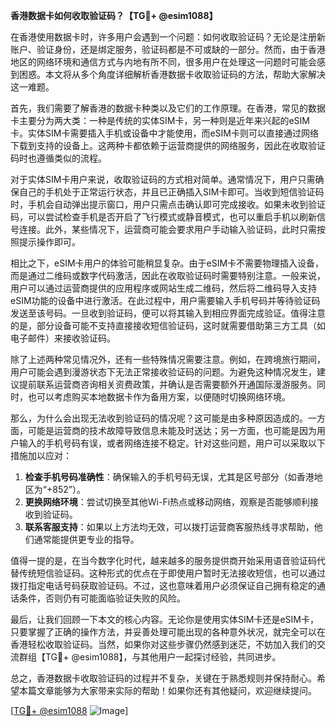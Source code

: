 **香港数据卡如何收取验证码？【TG💪+ @esim1088】**

在香港使用数据卡时，许多用户会遇到一个问题：如何收取验证码？无论是注册新账户、验证身份，还是绑定服务，验证码都是不可或缺的一部分。然而，由于香港地区的网络环境和通信方式与内地有所不同，很多用户在处理这一问题时可能会感到困惑。本文将从多个角度详细解析香港数据卡收取验证码的方法，帮助大家解决这一难题。

首先，我们需要了解香港的数据卡种类以及它们的工作原理。在香港，常见的数据卡主要分为两大类：一种是传统的实体SIM卡，另一种则是近年来兴起的eSIM卡。实体SIM卡需要插入手机或设备中才能使用，而eSIM卡则可以直接通过网络下载到支持的设备上。这两种卡都依赖于运营商提供的网络服务，因此在收取验证码时也遵循类似的流程。

对于实体SIM卡用户来说，收取验证码的方式相对简单。通常情况下，用户只需确保自己的手机处于正常运行状态，并且已正确插入SIM卡即可。当收到短信验证码时，手机会自动弹出提示窗口，用户只需点击确认即可完成接收。如果未收到验证码，可以尝试检查手机是否开启了飞行模式或静音模式，也可以重启手机以刷新信号连接。此外，某些情况下，运营商可能会要求用户手动输入验证码，此时只需按照提示操作即可。

相比之下，eSIM卡用户的体验可能稍显复杂。由于eSIM卡不需要物理插入设备，而是通过二维码或数字代码激活，因此在收取验证码时需要特别注意。一般来说，用户可以通过运营商提供的应用程序或网站生成二维码，然后将二维码导入支持eSIM功能的设备中进行激活。在此过程中，用户需要输入手机号码并等待验证码发送至该号码。一旦收到验证码，便可以将其输入到相应界面完成验证。值得注意的是，部分设备可能不支持直接接收短信验证码，这时就需要借助第三方工具（如电子邮件）来接收验证码。

除了上述两种常见情况外，还有一些特殊情况需要注意。例如，在跨境旅行期间，用户可能会遇到漫游状态下无法正常接收验证码的问题。为避免这种情况发生，建议提前联系运营商咨询相关资费政策，并确认是否需要额外开通国际漫游服务。同时，也可以考虑购买本地数据卡作为备用方案，以便随时切换网络环境。

那么，为什么会出现无法收到验证码的情况呢？这可能是由多种原因造成的。一方面，可能是运营商的技术故障导致信息未能及时送达；另一方面，也可能是因为用户输入的手机号码有误，或者网络连接不稳定。针对这些问题，用户可以采取以下措施加以应对：

1. **检查手机号码准确性**：确保输入的手机号码无误，尤其是区号部分（如香港地区为“+852”）。
2. **更换网络环境**：尝试切换至其他Wi-Fi热点或移动网络，观察是否能够顺利接收到验证码。
3. **联系客服支持**：如果以上方法均无效，可以拨打运营商客服热线寻求帮助，他们通常能提供更专业的指导。

值得一提的是，在当今数字化时代，越来越多的服务提供商开始采用语音验证码代替传统短信验证码。这种形式的优点在于即使用户暂时无法接收短信，也可以通过拨打指定电话号码获取验证码。不过，这也意味着用户必须保证自己拥有稳定的通话条件，否则仍有可能面临验证失败的风险。

最后，让我们回顾一下本文的核心内容。无论你是使用实体SIM卡还是eSIM卡，只要掌握了正确的操作方法，并妥善处理可能出现的各种意外状况，就完全可以在香港轻松收取验证码。当然，如果你对这些步骤仍然感到迷茫，不妨加入我们的交流群组【TG💪+ @esim1088】，与其他用户一起探讨经验，共同进步。

总之，香港数据卡收取验证码的过程并不复杂，关键在于熟悉规则并保持耐心。希望本篇文章能够为大家带来实际的帮助！如果你还有其他疑问，欢迎继续提问。

[[TG💪+ @esim1088](https://t.me/s/esim1088) ![Image](https://i.postimg.cc/4NQfJmqS/Snipaste-2025-05-13-00-14-12.png)]